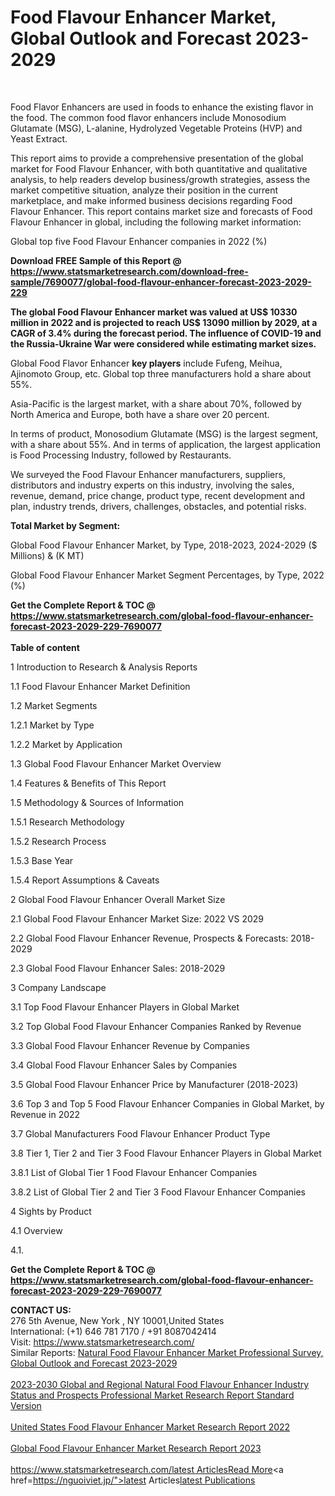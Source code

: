 <h1>Food Flavour Enhancer Market, Global Outlook and Forecast 2023-2029</h1><br/><p>Food Flavor Enhancers are used in foods to enhance the existing flavor in the food. The common food flavor enhancers include Monosodium Glutamate (MSG), L-alanine, Hydrolyzed Vegetable Proteins (HVP) and Yeast Extract.</p><p>This report aims to provide a comprehensive presentation of the global market for Food Flavour Enhancer, with both quantitative and qualitative analysis, to help readers develop business/growth strategies, assess the market competitive situation, analyze their position in the current marketplace, and make informed business decisions regarding Food Flavour Enhancer. This report contains market size and forecasts of Food Flavour Enhancer in global, including the following market information:</p><p>Global top five Food Flavour Enhancer companies in 2022 (%)</p><p><strong>Download FREE Sample of this Report @ <a href="https://www.statsmarketresearch.com/download-free-sample/7690077/global-food-flavour-enhancer-forecast-2023-2029-229">https://www.statsmarketresearch.com/download-free-sample/7690077/global-food-flavour-enhancer-forecast-2023-2029-229</a></strong></p><p><strong>The global Food Flavour Enhancer market was valued at US$ 10330 million in 2022 and is projected to reach US$ 13090 million by 2029, at a <strong>CAGR</strong> of 3.4% during the forecast period. The influence of COVID-19 and the Russia-Ukraine War were considered while estimating market sizes.</strong></p><p>Global Food Flavor Enhancer <strong>key players</strong> include Fufeng, Meihua, Ajinomoto Group, etc. Global top three manufacturers hold a share about 55%.</p><p>Asia-Pacific is the largest market, with a share about 70%, followed by North America and Europe, both have a share over 20 percent.</p><p>In terms of product, Monosodium Glutamate (MSG) is the largest segment, with a share about 55%. And in terms of application, the largest application is Food Processing Industry, followed by Restaurants.</p><p>We surveyed the Food Flavour Enhancer manufacturers, suppliers, distributors and industry experts on this industry, involving the sales, revenue, demand, price change, product type, recent development and plan, industry trends, drivers, challenges, obstacles, and potential risks.</p><p><strong>Total Market by Segment:</strong></p><p>Global Food Flavour Enhancer Market, by Type, 2018-2023, 2024-2029 ($ Millions) & (K MT)</p><p>Global Food Flavour Enhancer Market Segment Percentages, by Type, 2022 (%)</p><div><b>Get the Complete Report & TOC @ <a href="https://www.statsmarketresearch.com/global-food-flavour-enhancer-forecast-2023-2029-229-7690077">https://www.statsmarketresearch.com/global-food-flavour-enhancer-forecast-2023-2029-229-7690077</a></b></div><br><b>Table of content</b><p>1 Introduction to Research & Analysis Reports<br />
 
  1.1 Food Flavour Enhancer Market Definition<br />
 
  1.2 Market Segments<br />
 
  1.2.1 Market by Type<br />
 
  1.2.2 Market by Application<br />
 
  1.3 Global Food Flavour Enhancer Market Overview<br />
 
  1.4 Features & Benefits of This Report<br />
 
  1.5 Methodology & Sources of Information<br />
 
  1.5.1 Research Methodology<br />
 
  1.5.2 Research Process<br />
 
  1.5.3 Base Year<br />
 
  1.5.4 Report Assumptions & Caveats<br />
 
 2 Global Food Flavour Enhancer Overall Market Size<br />
 
  2.1 Global Food Flavour Enhancer Market Size: 2022 VS 2029<br />
 
  2.2 Global Food Flavour Enhancer Revenue, Prospects & Forecasts: 2018-2029<br />
 
  2.3 Global Food Flavour Enhancer Sales: 2018-2029<br />
 
 3 Company Landscape<br />
 
  3.1 Top Food Flavour Enhancer Players in Global Market<br />
 
  3.2 Top Global Food Flavour Enhancer Companies Ranked by Revenue<br />
 
  3.3 Global Food Flavour Enhancer Revenue by Companies<br />
 
  3.4 Global Food Flavour Enhancer Sales by Companies<br />
 
  3.5 Global Food Flavour Enhancer Price by Manufacturer (2018-2023)<br />
 
  3.6 Top 3 and Top 5 Food Flavour Enhancer Companies in Global Market, by Revenue in 2022<br />
 
  3.7 Global Manufacturers Food Flavour Enhancer Product Type<br />
 
  3.8 Tier 1, Tier 2 and Tier 3 Food Flavour Enhancer Players in Global Market<br />
 
  3.8.1 List of Global Tier 1 Food Flavour Enhancer Companies<br />
 
  3.8.2 List of Global Tier 2 and Tier 3 Food Flavour Enhancer Companies<br />
 
 4 Sights by Product<br />
 
  4.1 Overview<br />
 
  4.1.<br><div><b>Get the Complete Report & TOC @ <a href="https://www.statsmarketresearch.com/global-food-flavour-enhancer-forecast-2023-2029-229-7690077">https://www.statsmarketresearch.com/global-food-flavour-enhancer-forecast-2023-2029-229-7690077</a></b></div></p> <b>CONTACT US:</b><br>276 5th Avenue, New York , NY 10001,United States<br>International: (+1) 646 781 7170 / +91 8087042414<br>Visit: <a href="https://www.statsmarketresearch.com/">https://www.statsmarketresearch.com/</a><br>Similar Reports: <a href="https://www.statsmarketresearch.com/global-food-flavour-enhancer-forecast-2023-2029-229-7690077">Natural Food Flavour Enhancer Market Professional Survey, Global Outlook and Forecast 2023-2029</a><br/><br/><a href="https://www.statsmarketresearch.com/global-food-flavour-enhancer-forecast-2023-2029-229-7690077">2023-2030 Global and Regional Natural Food Flavour Enhancer Industry Status and Prospects Professional Market Research Report Standard Version</a><br/><br/><a href="https://www.statsmarketresearch.com/global-food-flavour-enhancer-forecast-2023-2029-229-7690077">United States Food Flavour Enhancer Market Research Report 2022</a><br/><br/><a href="https://www.statsmarketresearch.com/global-food-flavour-enhancer-forecast-2023-2029-229-7690077">Global Food Flavour Enhancer Market Research Report 2023</a><br/><br/><a href="https://gyeongbokgung.com">https://www.statsmarketresearch.com/</a><a href="https://hallyeomaritime.com">latest Articles</a><a href="https://jingwansa.com">Read More</a><a href=https://nguoiviet.jp/">latest Articles</a><a href="https://www.intelmarketresearch.com/">latest Publications</a>